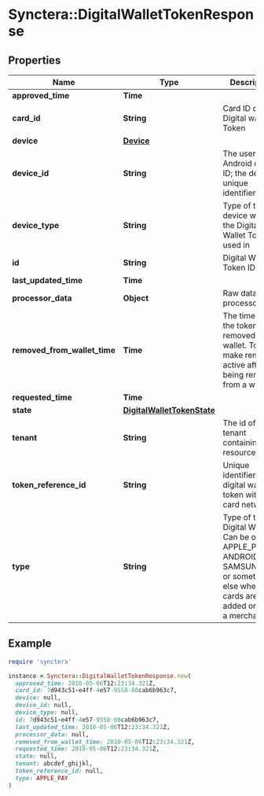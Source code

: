 # Synctera::DigitalWalletTokenResponse

## Properties

| Name | Type | Description | Notes |
| ---- | ---- | ----------- | ----- |
| **approved_time** | **Time** |  | [optional] |
| **card_id** | **String** | Card ID of the Digital wallet Token | [optional] |
| **device** | [**Device**](Device.md) |  | [optional] |
| **device_id** | **String** | The user’s Android device ID; the device’s unique identifier. | [optional] |
| **device_type** | **String** | Type of the device where the Digital Wallet Token is used in | [optional] |
| **id** | **String** | Digital Wallet Token ID | [optional] |
| **last_updated_time** | **Time** |  | [optional] |
| **processor_data** | **Object** | Raw data from processor. | [optional] |
| **removed_from_wallet_time** | **Time** | The time that the token was removed from a wallet. Tokens make remain active after being removed from a wallet. | [optional] |
| **requested_time** | **Time** |  | [optional] |
| **state** | [**DigitalWalletTokenState**](DigitalWalletTokenState.md) |  | [optional] |
| **tenant** | **String** | The id of the tenant containing the resource.  |  |
| **token_reference_id** | **String** | Unique identifier of the digital wallet token within the card network. | [optional] |
| **type** | **String** | Type of the Digital Wallet. Can be one of APPLE_PAY, ANDROID_PAY, SAMSUNG_PAY or something else when cards are added on file to a merchant. | [optional] |

## Example

```ruby
require 'synctera'

instance = Synctera::DigitalWalletTokenResponse.new(
  approved_time: 2010-05-06T12:23:34.321Z,
  card_id: 7d943c51-e4ff-4e57-9558-08cab6b963c7,
  device: null,
  device_id: null,
  device_type: null,
  id: 7d943c51-e4ff-4e57-9558-08cab6b963c7,
  last_updated_time: 2010-05-06T12:23:34.321Z,
  processor_data: null,
  removed_from_wallet_time: 2010-05-06T12:23:34.321Z,
  requested_time: 2010-05-06T12:23:34.321Z,
  state: null,
  tenant: abcdef_ghijkl,
  token_reference_id: null,
  type: APPLE_PAY
)
```

